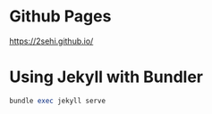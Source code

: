 # Github Pages

https://2sehi.github.io/



# Using Jekyll with Bundler

```ruby
bundle exec jekyll serve
```

 
